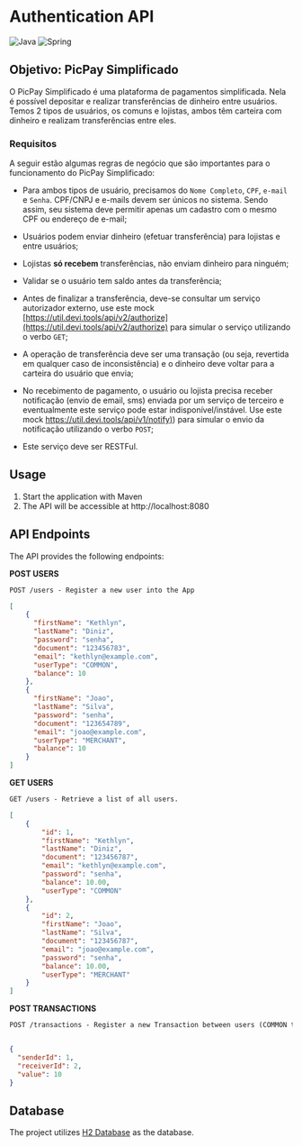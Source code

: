 # Authentication API

![Java](https://img.shields.io/badge/java-%23ED8B00.svg?style=for-the-badge&logo=openjdk&logoColor=white)
![Spring](https://img.shields.io/badge/spring-%236DB33F.svg?style=for-the-badge&logo=spring&logoColor=white)

## Objetivo: PicPay Simplificado

O PicPay Simplificado é uma plataforma de pagamentos simplificada. Nela é possível depositar e realizar transferências
de dinheiro entre usuários. Temos 2 tipos de usuários, os comuns e lojistas, ambos têm carteira com dinheiro e realizam
transferências entre eles.

### Requisitos

A seguir estão algumas regras de negócio que são importantes para o funcionamento do PicPay Simplificado:

- Para ambos tipos de usuário, precisamos do `Nome Completo`, `CPF`, `e-mail` e `Senha`. CPF/CNPJ e e-mails devem ser
  únicos no sistema. Sendo assim, seu sistema deve permitir apenas um cadastro com o mesmo CPF ou endereço de e-mail;

- Usuários podem enviar dinheiro (efetuar transferência) para lojistas e entre usuários;

- Lojistas **só recebem** transferências, não enviam dinheiro para ninguém;

- Validar se o usuário tem saldo antes da transferência;

- Antes de finalizar a transferência, deve-se consultar um serviço autorizador externo, use este mock
  [https://util.devi.tools/api/v2/authorize](https://util.devi.tools/api/v2/authorize) para simular o serviço
  utilizando o verbo `GET`;

- A operação de transferência deve ser uma transação (ou seja, revertida em qualquer caso de inconsistência) e o
  dinheiro deve voltar para a carteira do usuário que envia;

- No recebimento de pagamento, o usuário ou lojista precisa receber notificação (envio de email, sms) enviada por um
  serviço de terceiro e eventualmente este serviço pode estar indisponível/instável. Use este mock
  [https://util.devi.tools/api/v1/notify)](https://util.devi.tools/api/v1/notify)) para simular o envio da notificação
  utilizando o verbo `POST`;

- Este serviço deve ser RESTFul.

## Usage

1. Start the application with Maven
2. The API will be accessible at http://localhost:8080


## API Endpoints
The API provides the following endpoints:

**POST USERS**
```markdown
POST /users - Register a new user into the App
```
```json
[
    {
      "firstName": "Kethlyn",
      "lastName": "Diniz",
      "password": "senha",
      "document": "123456783",
      "email": "kethlyn@example.com",
      "userType": "COMMON",
      "balance": 10
    },
    {
      "firstName": "Joao",
      "lastName": "Silva",
      "password": "senha",
      "document": "123654789",
      "email": "joao@example.com",
      "userType": "MERCHANT",
      "balance": 10
    }
]
```

**GET USERS**
```markdown
GET /users - Retrieve a list of all users.
```
```json
[
    {
        "id": 1,
        "firstName": "Kethlyn",
        "lastName": "Diniz",
        "document": "123456787",
        "email": "kethlyn@example.com",
        "password": "senha",
        "balance": 10.00,
        "userType": "COMMON"
    },
    {
        "id": 2,
        "firstName": "Joao",
        "lastName": "Silva",
        "document": "123456787",
        "email": "joao@example.com",
        "password": "senha",
        "balance": 10.00,
        "userType": "MERCHANT"
    }
]
```

**POST TRANSACTIONS**
```markdown
POST /transactions - Register a new Transaction between users (COMMON to COMMON or COMMON to MERCHANT)
```

```json

{
  "senderId": 1,
  "receiverId": 2,
  "value": 10
}
```

## Database
The project utilizes [H2 Database](https://www.h2database.com/html/tutorial.html) as the database. 